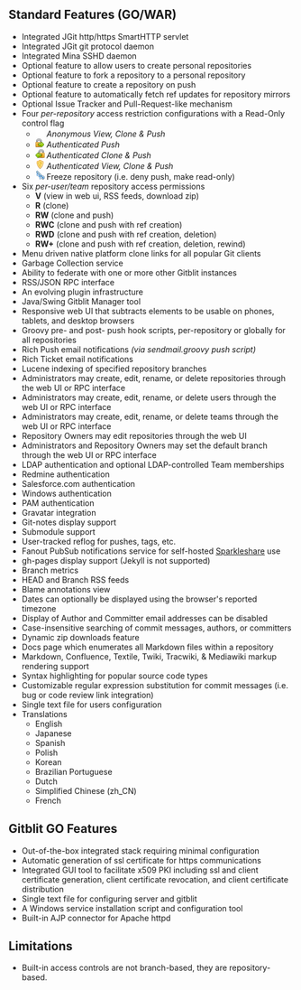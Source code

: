 ## Standard Features (GO/WAR)
- Integrated JGit http/https SmartHTTP servlet
- Integrated JGit git protocol daemon
- Integrated Mina SSHD daemon
- Optional feature to allow users to create personal repositories
- Optional feature to fork a repository to a personal repository
- Optional feature to create a repository on push
- Optional feature to automatically fetch ref updates for repository mirrors
- Optional Issue Tracker and Pull-Request-like mechanism
- Four *per-repository* access restriction configurations with a Read-Only control flag
    - ![anonymous](blank.png) *Anonymous View, Clone & Push*
    - ![push](lock_go_16x16.png) *Authenticated Push*
    - ![clone](lock_pull_16x16.png) *Authenticated Clone & Push*
    - ![view](shield_16x16.png) *Authenticated View, Clone & Push*
    - ![freeze](cold_16x16.png) Freeze repository (i.e. deny push, make read-only)
- Six *per-user/team* repository access permissions
    - **V** (view in web ui, RSS feeds, download zip)
    - **R** (clone)
    - **RW** (clone and push)
    - **RWC** (clone and push with ref creation)
    - **RWD** (clone and push with ref creation, deletion)
    - **RW+** (clone and push with ref creation, deletion, rewind)
- Menu driven native platform clone links for all popular Git clients
- Garbage Collection service
- Ability to federate with one or more other Gitblit instances
- RSS/JSON RPC interface
- An evolving plugin infrastructure
- Java/Swing Gitblit Manager tool
- Responsive web UI that subtracts elements to be usable on phones, tablets, and desktop browsers
- Groovy pre- and post- push hook scripts, per-repository or globally for all repositories
- Rich Push email notifications *(via sendmail.groovy push script)*
- Rich Ticket email notifications
- Lucene indexing of specified repository branches
- Administrators may create, edit, rename, or delete repositories through the web UI or RPC interface
- Administrators may create, edit, rename, or delete users through the web UI or RPC interface
- Administrators may create, edit, rename, or delete teams through the web UI or RPC interface
- Repository Owners may edit repositories through the web UI
- Administrators and Repository Owners may set the default branch through the web UI or RPC interface
- LDAP authentication and optional LDAP-controlled Team memberships
- Redmine authentication
- Salesforce.com authentication
- Windows authentication
- PAM authentication
- Gravatar integration
- Git-notes display support
- Submodule support
- User-tracked reflog for pushes, tags, etc.
- Fanout PubSub notifications service for self-hosted [Sparkleshare](http://sparkleshare.org) use
- gh-pages display support (Jekyll is not supported)
- Branch metrics
- HEAD and Branch RSS feeds
- Blame annotations view
- Dates can optionally be displayed using the browser's reported timezone
- Display of Author and Committer email addresses can be disabled
- Case-insensitive searching of commit messages, authors, or committers
- Dynamic zip downloads feature
- Docs page which enumerates all Markdown files within a repository
- Markdown, Confluence, Textile, Twiki, Tracwiki, & Mediawiki markup rendering support
- Syntax highlighting for popular source code types
- Customizable regular expression substitution for commit messages (i.e. bug or code review link integration)
- Single text file for users configuration
- Translations
    - English
    - Japanese
    - Spanish
    - Polish
    - Korean
    - Brazilian Portuguese
    - Dutch
    - Simplified Chinese (zh_CN)
    - French

## Gitblit GO Features
- Out-of-the-box integrated stack requiring minimal configuration
- Automatic generation of ssl certificate for https communications
- Integrated GUI tool to facilitate x509 PKI including ssl and client certificate generation, client certificate revocation, and client certificate distribution
- Single text file for configuring server and gitblit
- A Windows service installation script and configuration tool
- Built-in AJP connector for Apache httpd

## Limitations
- Built-in access controls are not branch-based, they are repository-based.

[jgit]: http://eclipse.org/jgit "Eclipse JGit Site"

